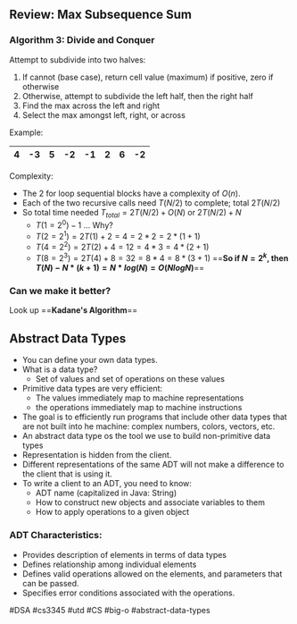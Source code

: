 ## Review: Max Subsequence Sum
### Algorithm 3: Divide and Conquer
Attempt to subdivide into two halves:
1. If cannot (base case), return cell value (maximum) if positive, zero if otherwise
2. Otherwise, attempt to subdivide the left half, then the right half
3. Find the max across the left and right
4. Select the max amongst left, right, or across

Example:

| 4   | -3  | 5   | -2  | -1  | 2   | 6   | -2  |
| --- | --- | --- | --- | --- | --- | --- | --- |


Complexity:
- The 2 for loop sequential blocks have a complexity of $O(n)$.
- Each of the two recursive calls need $T(N/2)$ to complete; total $2T(N/2)$
- So total time needed $T_{total} = 2T(N/2) + O(N)$ or $2T(N/2) + N$
	- $T(1 = 2^{0}) - 1$ ... Why?
	- $T(2 = 2^{1}) = 2T(1) + 2 = 4 = 2 * 2 = 2*(1+1 )$ 
	- $T(4 = 2^{2}) = 2T(2) + 4 = 12 = 4* 3 = 4*(2+1 )$ 
	- $T(8 = 2^{3}) = 2T(4) + 8 = 32 = 8* 4 = 8*(3+1 )$ 
==**So if $N = 2^{k}$, then $T(N) - N * (k+1) = N*log(N) = O(Nlog{N})$**==

### Can we make it better?
Look up ==**Kadane's Algorithm**==

## Abstract Data Types
- You can define your own data types.
- What is a data type?
	- Set of values and set of operations on these values
- Primitive data types are very efficient:
	- The values immediately map to machine representations
	- the operations immediately map to machine instructions
- The goal is to efficiently run programs that include other data types that are not built into he machine: complex numbers, colors, vectors, etc.
- An abstract data type os the tool we use to build non-primitive data types
- Representation is hidden from the client.
- Different representations of the same ADT will not make a difference to the client that is using it.
- To write a client to an ADT, you need to know:
	- ADT name (capitalized in Java: String)
	- How to construct new objects and associate variables to them
	- How to apply operations to a given object
### ADT Characteristics:
- Provides description of elements in terms of data types
- Defines relationship among individual elements
- Defines valid operations allowed on the elements, and parameters that can be passed.
- Specifies error conditions associated with the operations.

#DSA #cs3345 #utd #CS #big-o  #abstract-data-types
